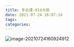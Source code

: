 ```yaml
---
title: 专业课-914大纲
date: 2021-07-24 16:07:14
tags:
categories:
---
```


![image-20210724160924912](https://picgo-freejim.oss-cn-beijing.aliyuncs.com/to_upload/image-20210724160924912.png)


